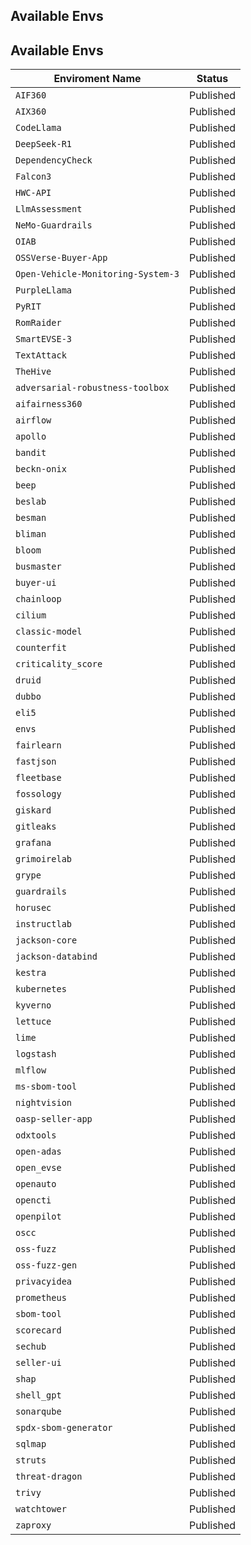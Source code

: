 ## Available Envs
## Available Envs

| Enviroment Name | Status |
|-----------------|--------|
| `AIF360` | Published |
| `AIX360` | Published |
| `CodeLlama` | Published |
| `DeepSeek-R1` | Published |
| `DependencyCheck` | Published |
| `Falcon3` | Published |
| `HWC-API` | Published |
| `LlmAssessment` | Published |
| `NeMo-Guardrails` | Published |
| `OIAB` | Published |
| `OSSVerse-Buyer-App` | Published |
| `Open-Vehicle-Monitoring-System-3` | Published |
| `PurpleLlama` | Published |
| `PyRIT` | Published |
| `RomRaider` | Published |
| `SmartEVSE-3` | Published |
| `TextAttack` | Published |
| `TheHive` | Published |
| `adversarial-robustness-toolbox` | Published |
| `aifairness360` | Published |
| `airflow` | Published |
| `apollo` | Published |
| `bandit` | Published |
| `beckn-onix` | Published |
| `beep` | Published |
| `beslab` | Published |
| `besman` | Published |
| `bliman` | Published |
| `bloom` | Published |
| `busmaster` | Published |
| `buyer-ui` | Published |
| `chainloop` | Published |
| `cilium` | Published |
| `classic-model` | Published |
| `counterfit` | Published |
| `criticality_score` | Published |
| `druid` | Published |
| `dubbo` | Published |
| `eli5` | Published |
| `envs` | Published |
| `fairlearn` | Published |
| `fastjson` | Published |
| `fleetbase` | Published |
| `fossology` | Published |
| `giskard` | Published |
| `gitleaks` | Published |
| `grafana` | Published |
| `grimoirelab` | Published |
| `grype` | Published |
| `guardrails` | Published |
| `horusec` | Published |
| `instructlab` | Published |
| `jackson-core` | Published |
| `jackson-databind` | Published |
| `kestra` | Published |
| `kubernetes` | Published |
| `kyverno` | Published |
| `lettuce` | Published |
| `lime` | Published |
| `logstash` | Published |
| `mlflow` | Published |
| `ms-sbom-tool` | Published |
| `nightvision` | Published |
| `oasp-seller-app` | Published |
| `odxtools` | Published |
| `open-adas` | Published |
| `open_evse` | Published |
| `openauto` | Published |
| `opencti` | Published |
| `openpilot` | Published |
| `oscc` | Published |
| `oss-fuzz` | Published |
| `oss-fuzz-gen` | Published |
| `privacyidea` | Published |
| `prometheus` | Published |
| `sbom-tool` | Published |
| `scorecard` | Published |
| `sechub` | Published |
| `seller-ui` | Published |
| `shap` | Published |
| `shell_gpt` | Published |
| `sonarqube` | Published |
| `spdx-sbom-generator` | Published |
| `sqlmap` | Published |
| `struts` | Published |
| `threat-dragon` | Published |
| `trivy` | Published |
| `watchtower` | Published |
| `zaproxy` | Published |
